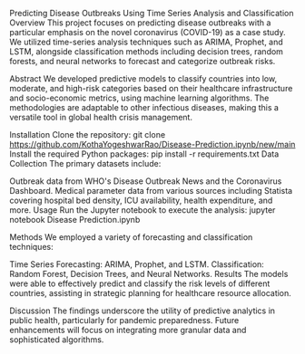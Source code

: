 Predicting Disease Outbreaks Using Time Series Analysis and Classification
Overview
This project focuses on predicting disease outbreaks with a particular emphasis on the novel coronavirus (COVID-19) as a case study. We utilized time-series analysis techniques such as ARIMA, Prophet, and LSTM, alongside classification methods including decision trees, random forests, and neural networks to forecast and categorize outbreak risks.

Abstract
We developed predictive models to classify countries into low, moderate, and high-risk categories based on their healthcare infrastructure and socio-economic metrics, using machine learning algorithms. The methodologies are adaptable to other infectious diseases, making this a versatile tool in global health crisis management.

Installation
Clone the repository: git clone https://github.com/KothaYogeshwarRao/Disease-Prediction.ipynb/new/main
Install the required Python packages: pip install -r requirements.txt
Data Collection
The primary datasets include:

Outbreak data from WHO's Disease Outbreak News and the Coronavirus Dashboard.
Medical parameter data from various sources including Statista covering hospital bed density, ICU availability, health expenditure, and more.
Usage
Run the Jupyter notebook to execute the analysis: jupyter notebook Disease Prediction.ipynb

Methods
We employed a variety of forecasting and classification techniques:

Time Series Forecasting: ARIMA, Prophet, and LSTM.
Classification: Random Forest, Decision Trees, and Neural Networks.
Results
The models were able to effectively predict and classify the risk levels of different countries, assisting in strategic planning for healthcare resource allocation.

Discussion
The findings underscore the utility of predictive analytics in public health, particularly for pandemic preparedness. Future enhancements will focus on integrating more granular data and sophisticated algorithms.
